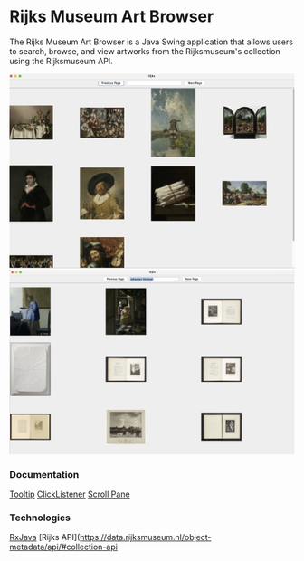 # Rijks Museum Art Browser
The Rijks Museum Art Browser is a Java Swing application that allows users to search, browse, and view artworks from the Rijksmuseum's collection using the Rijksmuseum API.

![rijks](screenshots/rijks.png)
![artSearch](screenshots/artSearch.png)

### Documentation
[Tooltip](https://docs.oracle.com/javase%2Ftutorial%2Fuiswing%2F%2F/components/tooltip.html)
[ClickListener](https://stackoverflow.com/a/34614434)
[Scroll Pane](https://docs.oracle.com/javase%2Ftutorial%2F/uiswing/components/scrollpane.html)

### Technologies
[RxJava](https://github.com/ReactiveX/RxJava)
[Rijks API](https://data.rijksmuseum.nl/object-metadata/api/#collection-api

